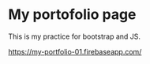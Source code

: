 # My portofolio page
 This is my practice for bootstrap and JS.

https://my-portfolio-01.firebaseapp.com/
